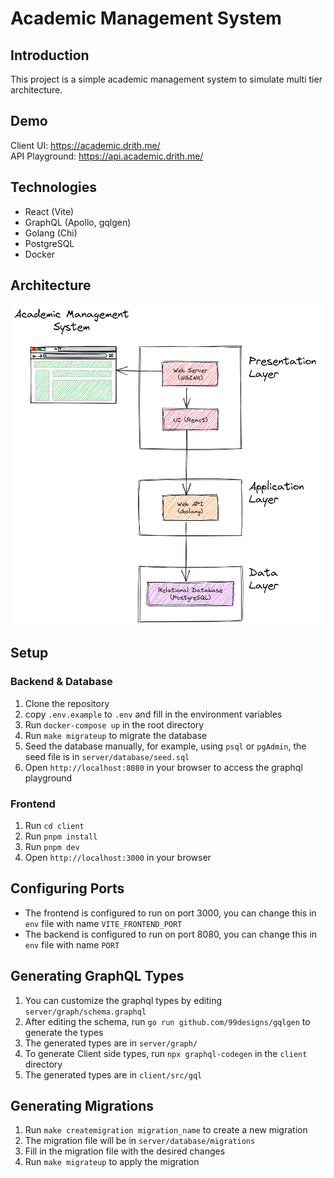 # Academic Management System

## Introduction

This project is a simple academic management system to simulate multi tier architecture.

## Demo

Client UI: https://academic.drith.me/  
API Playground: https://api.academic.drith.me/

## Technologies

- React (Vite)
- GraphQL (Apollo, gqlgen)
- Golang (Chi)
- PostgreSQL
- Docker

## Architecture

![Architecture](architecture.png)

## Setup

### Backend & Database

1. Clone the repository
2. copy `.env.example` to `.env` and fill in the environment variables
3. Run `docker-compose up` in the root directory
4. Run `make migrateup` to migrate the database
5. Seed the database manually, for example, using `psql` or `pgAdmin`, the seed file is in `server/database/seed.sql`
6. Open `http://localhost:8080` in your browser to access the graphql playground

### Frontend

1. Run `cd client`
2. Run `pnpm install`
3. Run `pnpm dev`
4. Open `http://localhost:3000` in your browser

## Configuring Ports

- The frontend is configured to run on port 3000, you can change this in `env` file with name `VITE_FRONTEND_PORT`
- The backend is configured to run on port 8080, you can change this in `env` file with name `PORT`

## Generating GraphQL Types

1. You can customize the graphql types by editing `server/graph/schema.graphql`
2. After editing the schema, run `go run github.com/99designs/gqlgen` to generate the types
3. The generated types are in `server/graph/`
4. To generate Client side types, run `npx graphql-codegen` in the `client` directory
5. The generated types are in `client/src/gql`

## Generating Migrations

1. Run `make createmigration migration_name` to create a new migration
2. The migration file will be in `server/database/migrations`
3. Fill in the migration file with the desired changes
4. Run `make migrateup` to apply the migration

